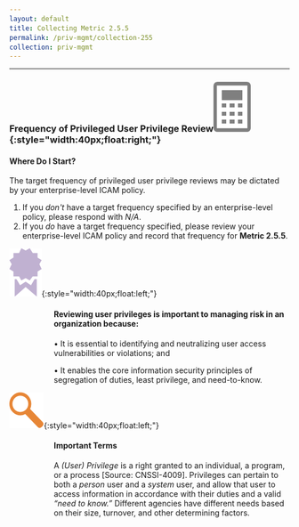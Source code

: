 ```yaml
---
layout: default
title: Collecting Metric 2.5.5
permalink: /priv-mgmt/collection-255
collection: priv-mgmt
---
```

---
### Frequency of Privileged User Privilege Review![calc logo](../img/calc.png){:style="width:40px;float:right;"}
#### Where Do I Start?

The target frequency of privileged user privilege reviews may be dictated by your enterprise-level ICAM policy.

1. 	If you *don't* have a target frequency specified by an enterprise-level policy, please respond with *N/A*.
2. If you *do* have a target frequency specified, please review your enterprise-level ICAM policy and record that frequency for <b>Metric 2.5.5</b>.

![ribbon  logo](../img/ribbon.png){:style="width:40px;float:left;"}
<style>
div .usa-alert {background-color: #e1f3f8;}
div .usa-alert-text {
padding-left: 5rem;
horizontal-align: right; }
  </style>
  <div class="usa-alert">
  <div class="usa-alert-text">
    <p class="usa-alert-text"><H4>Reviewing user privileges is important to managing risk in an organization because:</H4></p>
  <p>
  • It is essential to identifying and neutralizing user access vulnerabilities or violations; and </p>
  <p>  
  • It enables the core information security principles of segregation of duties, least privilege, and need-to-know.</p>
</div>
</div>

![focus logo](../img/focus.png){:style="width:40px;float:left;"}
<style>
div .usa-alert {background-color: #e1f3f8;}
div .usa-alert-text {
padding-left: 5rem;
horizontal-align: right; }
  </style>
  <div class="usa-alert">
  <div class="usa-alert-text"><H4>Important Terms</H4>

  A <i>(User) Privilege</i> is a right granted to an individual, a program, or a process [Source: CNSSI-4009]. Privileges can pertain to both a <i>person</i> user and a <i>system</i> user, and allow that user to access information in accordance with their duties and a valid <i>“need to know.”</i> Different agencies have different needs based on their size, turnover, and other determining factors.
</div>
</div>
